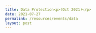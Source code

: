 ```yaml
---
title: Data Protection<p>(Oct 2021)</p>
date: 2021-07-27
permalink: /resources/events/data
layout: post
---
```







